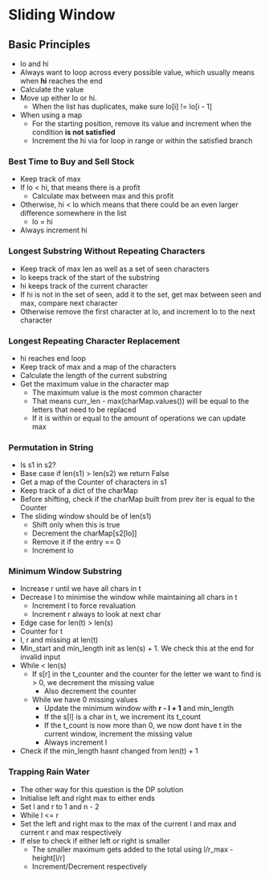 # Sliding Window

## Basic Principles
- lo and hi
- Always want to loop across every possible value, which usually means when **hi** reaches the end
- Calculate the value
- Move up either lo or hi.
  - When the list has duplicates, make sure lo[i] != lo[i - 1]
- When using a map
  - For the starting position, remove its value and increment when the condition **is not satisfied**
  - Increment the hi via for loop in range or within the satisfied branch

### Best Time to Buy and Sell Stock
- Keep track of max
- If lo < hi, that means there is a profit
  - Calculate max between max and this profit
- Otherwise, hi < lo which means that there could be an even larger difference somewhere in the list
  - lo = hi
- Always increment hi

### Longest Substring Without Repeating Characters
- Keep track of max len as well as a set of seen characters
- lo keeps track of the start of the substring
- hi keeps track of the current character
- If hi is not in the set of seen, add it to the set, get max between seen and max, compare next character
- Otherwise remove the first character at lo, and increment lo to the next character

### Longest Repeating Character Replacement
- hi reaches end loop
- Keep track of max and a map of the characters
- Calculate the length of the current substring
- Get the maximum value in the character map
  - The maximum value is the most common character
  - That means curr_len - max(charMap.values()) will be equal to the letters that need to be replaced
  - If it is within or equal to the amount of operations we can update max

### Permutation in String
- Is s1 in s2?
- Base case if len(s1) > len(s2) we return False
- Get a map of the Counter of characters in s1
- Keep track of a dict of the charMap
- Before shifting, check if the charMap built from prev iter is equal to the Counter
- The sliding window should be of len(s1)
  - Shift only when this is true
  - Decrement the charMap[s2[lo]]
  - Remove it if the entry == 0
  - Increment lo

### Minimum Window Substring
- Increase r until we have all chars in t
- Decrease l to minimise the window while maintaining all chars in t
  - Increment l to force revaluation
  - Increment r always to look at next char
- Edge case for len(t) > len(s)
- Counter for t
- l, r and missing at len(t)
- Min_start and min_length init as len(s) + 1. We check this at the end for invalid input
- While < len(s)
  - If s[r] in the t_counter and the counter for the letter we want to find is > 0, we decrement the missing value
    - Also decrement the counter
  - While we have 0 missing values
    - Update the minimum window with **r - l + 1** and min_length
    - If the s[l] is a char in t, we increment its t_count
    - If the t_count is now more than 0, we now dont have t in the current window, increment the missing value
    - Always increment l
- Check if the min_length hasnt changed from len(t) + 1

### Trapping Rain Water
- The other way for this question is the DP solution
- Initialise left and right max to either ends
- Set l and r to 1 and n - 2
- While l <= r
- Set the left and right max to the max of the current l and max and current r and max respectively
- If else to check if either left or right is smaller
  - The smaller maximum gets added to the total using l/r_max - height[l/r]
  - Increment/Decrement respectively
  